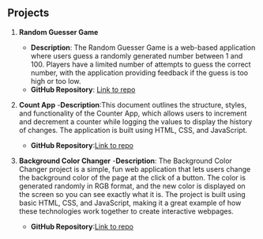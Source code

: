 ## Projects

1. **Random Guesser Game**
   - **Description**: The Random Guesser Game is a web-based application where users guess a randomly generated number between 1 and 100. Players have a limited number of attempts to guess the correct number, with the application providing feedback if the guess is too high or too low.
   - **GitHub Repository**: [Link to repo](https://github.com/maxikonnect/JAVASCRIPT-PROJECTS/tree/main/NUMBER%20GUESS%20GAME)
  
2. **Count App**
   -**Description**:This document outlines the structure, styles, and functionality of the Counter App, which allows users to increment and decrement a counter while logging the values to display the history of changes. The application is built using HTML, CSS, and JavaScript.
   - **GitHub Repository**:[Link to repo](https://github.com/maxikonnect/JAVASCRIPT-PROJECTS/tree/main/Count%20App)
3. **Background Color Changer**
      -**Description**: The Background Color Changer project is a simple, fun web application that lets users change the background color of the page at the click of a button. The color is generated randomly in RGB format, and the new color is displayed on the screen so you can see exactly what it is. The project is built using basic HTML, CSS, and JavaScript, making it a great example of how these technologies work together to create interactive webpages.
      - **GitHub Repository**:[Link to repo](https://github.com/maxikonnect/JAVASCRIPT-PROJECTS/tree/main/BACKGROUNDCOLOR%20CHANGER)

